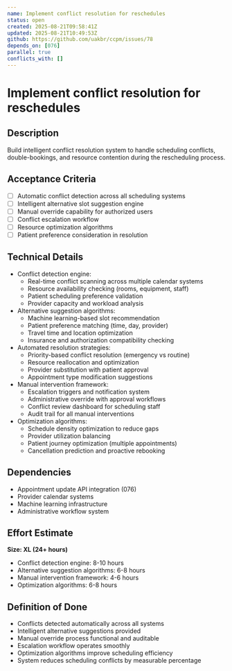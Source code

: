 ```yaml
---
name: Implement conflict resolution for reschedules
status: open
created: 2025-08-21T09:58:41Z
updated: 2025-08-21T10:49:53Z
github: https://github.com/uakbr/ccpm/issues/78
depends_on: [076]
parallel: true
conflicts_with: []
---
```


# Implement conflict resolution for reschedules

## Description
Build intelligent conflict resolution system to handle scheduling conflicts, double-bookings, and resource contention during the rescheduling process.

## Acceptance Criteria
- [ ] Automatic conflict detection across all scheduling systems
- [ ] Intelligent alternative slot suggestion engine
- [ ] Manual override capability for authorized users
- [ ] Conflict escalation workflow
- [ ] Resource optimization algorithms
- [ ] Patient preference consideration in resolution

## Technical Details
- Conflict detection engine:
  - Real-time conflict scanning across multiple calendar systems
  - Resource availability checking (rooms, equipment, staff)
  - Patient scheduling preference validation
  - Provider capacity and workload analysis
- Alternative suggestion algorithms:
  - Machine learning-based slot recommendation
  - Patient preference matching (time, day, provider)
  - Travel time and location optimization
  - Insurance and authorization compatibility checking
- Automated resolution strategies:
  - Priority-based conflict resolution (emergency vs routine)
  - Resource reallocation and optimization
  - Provider substitution with patient approval
  - Appointment type modification suggestions
- Manual intervention framework:
  - Escalation triggers and notification system
  - Administrative override with approval workflows
  - Conflict review dashboard for scheduling staff
  - Audit trail for all manual interventions
- Optimization algorithms:
  - Schedule density optimization to reduce gaps
  - Provider utilization balancing
  - Patient journey optimization (multiple appointments)
  - Cancellation prediction and proactive rebooking

## Dependencies
- Appointment update API integration (076)
- Provider calendar systems
- Machine learning infrastructure
- Administrative workflow system

## Effort Estimate
**Size: XL (24+ hours)**
- Conflict detection engine: 8-10 hours
- Alternative suggestion algorithms: 6-8 hours
- Manual intervention framework: 4-6 hours
- Optimization algorithms: 6-8 hours

## Definition of Done
- Conflicts detected automatically across all systems
- Intelligent alternative suggestions provided
- Manual override process functional and auditable
- Escalation workflow operates smoothly
- Optimization algorithms improve scheduling efficiency
- System reduces scheduling conflicts by measurable percentage
